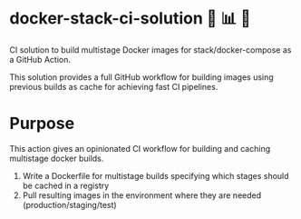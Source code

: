 # docker-stack-ci-solution :whale: :bar_chart: :handshake:
CI solution to build multistage Docker images for stack/docker-compose as a GitHub Action.

This solution provides a full GitHub workflow for building images using previous builds as cache
for achieving fast CI pipelines.

# Purpose
This action gives an opinionated CI workflow for building and caching multistage docker builds.

1. Write a Dockerfile for multistage builds specifying which stages should be cached in a registry 
2. Pull resulting images in the environment where they are needed (production/staging/test)
